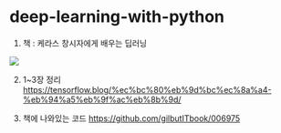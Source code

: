 # deep-learning-with-python
1. 책 : 케라스 창시자에게 배우는 딥러닝
<img src="https://tensorflowkorea.files.wordpress.com/2018/10/keras_dl_b.jpg?w=116&h=150">  

2. 1~3장 정리
https://tensorflow.blog/%ec%bc%80%eb%9d%bc%ec%8a%a4-%eb%94%a5%eb%9f%ac%eb%8b%9d/  

3. 책에 나와있는 코드
https://github.com/gilbutITbook/006975
